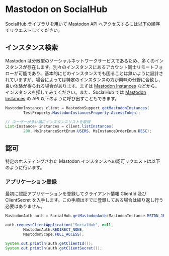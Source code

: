 # Mastodon on SocialHub

SocialHub ライブラリを用いて Mastodon API へアクセスするには以下の順序でリクエストしてください。

## インスタンス検索

Mastodon は分散型のソーシャルネットワークサービスであるため、多くのインスタンスが存在します。別々のインスタンスにあるアカウント同士リモートフォローが可能であり、基本的にどのインスタンスでも困ることは無いように設計されていますが、場合によっては特定のインスタンスの方が興味の分野に合致し、良い体験が得られる場合があります。まずは [Mastodon Instances] などから、インスタンスを探してみてください。また、SocialHub では [Mastodon Instances] の API 以下のように呼び出すこともできます。


```java
MastodonInstances client = MastodonSupport.getMastodonInstances(
        TestProperty.MastodonInstancesProperty.AccessToken);

// ユーザーが多い順にインスタンスリストを取得
List<Instance> instances = client.listInstances(
        200, MsInstanceSortEnum.USERS, MsInstanceOrderEnum.DESC);
```


## 認可

特定のホスティングされた Mastodon インスタンスへの認可リクエストは以下のように行います。



### アプリケーション登録

最初に認証アプリケーションを登録してクライアント情報 ClientId 及び ClientSecret を入手します。この手順はすでに登録してある場合は繰り返し行う必要はありません。


```java
MastodonAuth auth = SocialHub.getMastodonAuth(MastodonInstance.MSTDN_JP);

auth.requestClientApplication("SocialHub", null,
        MastodonAuth.REDIRECT_NONE,
        MastodonScope.FULL_ACCESS);

System.out.println(auth.getClientId());
System.out.println(auth.getClientSecret());
```

  [Mastodon Instances]: https://instances.social/